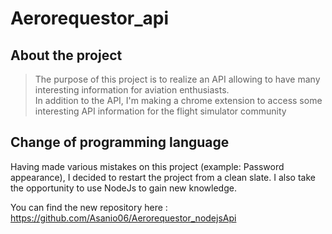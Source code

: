 # Aerorequestor_api


## About the project

> The purpose of this project is to realize an API allowing to have many interesting information for aviation enthusiasts. <br>
> In addition to the API, I'm making a chrome extension to access some interesting API information for the flight simulator community

## Change of programming language 
Having made various mistakes on this project (example: Password appearance), I decided to restart the project from a clean slate. 
I also take the opportunity to use NodeJs to gain new knowledge.

You can find the new repository here : https://github.com/Asanio06/Aerorequestor_nodejsApi
